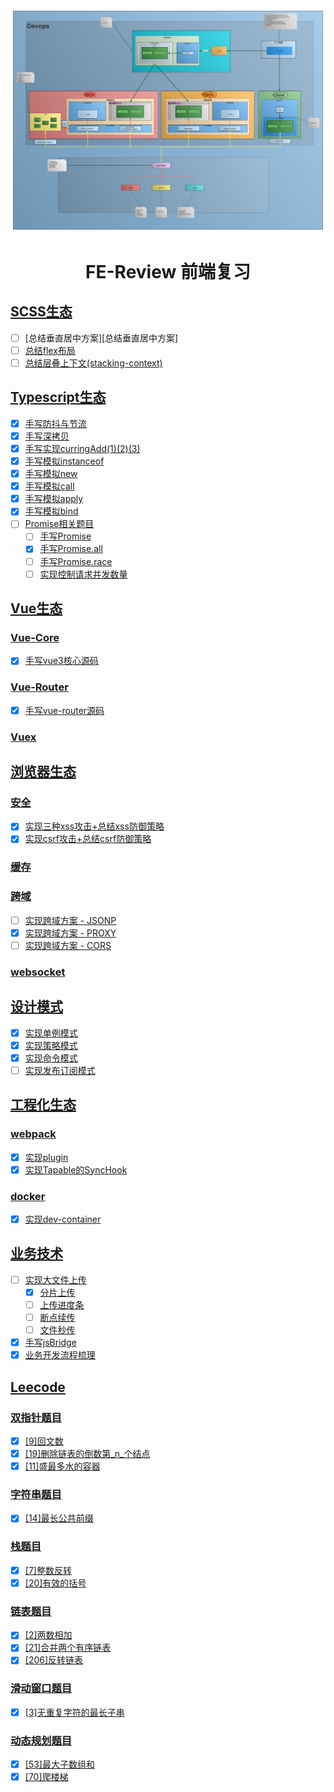 <div align="center">
<img  src="business/ekwing/pic/Web开发流程图.png"/>
<h1 align="center"> FE-Review 前端复习</h1>
</div>

## [SCSS生态](https://github.com/jaylenchan/fe-review/tree/main/scss)

- [ ] [总结垂直居中方案][总结垂直居中方案]
- [ ] [总结flex布局](https://github.com/jaylenchan/fe-review/tree/main/scss/flex)
- [ ] [总结层叠上下文(stacking-context)](https://github.com/jaylenchan/fe-review/tree/main/scss/stacking-context)

## [Typescript生态](https://github.com/jaylenchan/fe-review/tree/main/typescript)

- [x] [手写防抖与节流](https://github.com/jaylenchan/fe-review/tree/main/typescript/debounce-throttle)
- [x] [手写深拷贝](https://github.com/jaylenchan/fe-review/tree/main/typescript/deep-clone)
- [x] [手写实现curringAdd(1)(2)(3)](https://github.com/jaylenchan/fe-review/tree/main/typescript/curring)
- [x] [手写模拟instanceof](https://github.com/jaylenchan/fe-review/tree/main/typescript/mock-instanceof)
- [x] [手写模拟new](https://github.com/jaylenchan/fe-review/tree/main/typescript/mock-new)
- [x] [手写模拟call](https://github.com/jaylenchan/fe-review/tree/main/typescript/mock-call)
- [x] [手写模拟apply](https://github.com/jaylenchan/fe-review/tree/main/typescript/mock-apply)
- [x] [手写模拟bind](https://github.com/jaylenchan/fe-review/tree/main/typescript/mock-bind)
- [ ] [Promise相关题目]()
  - [ ] [手写Promise]()
  - [x] [手写Promise.all]()
  - [ ] [手写Promise.race]()
  - [ ] [实现控制请求并发数量]()

## [Vue生态](https://github.com/jaylenchan/fe-review/tree/main/vue)

### [Vue-Core]()

- [x] [手写vue3核心源码](https://github.com/jaylenchan/vue3)

### [Vue-Router](https://github.com/jaylenchan/fe-review/tree/main/vue/vue-router)

- [x] [手写vue-router源码](https://github.com/jaylenchan/fe-review/tree/main/vue/vue-router)

### [Vuex]()

## [浏览器生态](https://github.com/jaylenchan/fe-review/tree/main/network)

### [安全](https://github.com/jaylenchan/fe-review/tree/main/network/web-security)

- [x] [实现三种xss攻击+总结xss防御策略](https://github.com/jaylenchan/fe-review/tree/main/network/web-security/xss)
- [x] [实现csrf攻击+总结csrf防御策略](https://github.com/jaylenchan/fe-review/tree/main/network/web-security/xsrf)

### [缓存](https://github.com/jaylenchan/fe-review/tree/main/network/web-cache)

### [跨域](https://github.com/jaylenchan/fe-review/tree/main/network/web-cross-origin)

- [ ] [实现跨域方案 - JSONP](https://github.com/jaylenchan/fe-review/tree/main/network/web-cross-origin/jsonp)
- [x] [实现跨域方案 - PROXY](https://github.com/jaylenchan/fe-review/tree/main/browser/cross-origin/proxy)
- [ ] [实现跨域方案 - CORS](https://github.com/jaylenchan/fe-review/tree/main/network/web-cross-origin/cors)

### [websocket](https://github.com/jaylenchan/fe-review/tree/main/network/web-websocket)

## [设计模式](https://github.com/jaylenchan/fe-review/tree/main/design-pattern)

- [x] [实现单例模式](https://github.com/jaylenchan/fe-review/tree/main/design-pattern/singleton-pattern)
- [x] [实现策略模式](https://github.com/jaylenchan/fe-review/tree/main/design-pattern/strategy-pattern)
- [x] [实现命令模式](https://github.com/jaylenchan/fe-review/tree/main/design-pattern/command-pattern)
- [ ]  [实现发布订阅模式]()

## [工程化生态](https://github.com/jaylenchan/fe-review/tree/main/engineering)

### [webpack](https://github.com/jaylenchan/fe-review/tree/main/engineering/webpack)

- [x] [实现plugin](https://github.com/jaylenchan/fe-review/tree/main/engineering/webpack/plugin)
- [x] [实现Tapable的SyncHook](https://github.com/jaylenchan/fe-review/tree/main/engineering/webpack/tapable)

### [docker](https://github.com/jaylenchan/fe-review/tree/main/engineering/docker)

- [x] [实现dev-container](https://github.com/jaylenchan/fe-review/tree/main/engineering/docker/.devcontainer)

## [业务技术](https://github.com/jaylenchan/fe-review/tree/main/business)

- [ ] [实现大文件上传](https://github.com/jaylenchan/fe-review/tree/main/business/file-upload)
  - [x] [分片上传]()
  - [ ] [上传进度条]()
  - [ ] [断点续传]()
  - [ ] [文件秒传]()
- [x] [手写jsBridge](https://github.com/jaylenchan/fe-review/tree/main/business/hybrid)
- [x] [业务开发流程梳理](https://github.com/jaylenchan/fe-review/tree/main/business/ekwing)

## [Leecode](https://github.com/jaylenchan/fe-review/tree/main/leetcode)

### [双指针题目](https://github.com/jaylenchan/fe-review/tree/main/leetcode/two-pointers)

- [x] [[9]回文数](https://github.com/jaylenchan/fe-review/blob/main/leetcode/two-pointers/%5B9%5D%E5%9B%9E%E6%96%87%E6%95%B0/index.js)
- [x] [[19]删除链表的倒数第_n_个结点](https://github.com/jaylenchan/fe-review/tree/main/leetcode/two-pointers/%5B19%5D%E5%88%A0%E9%99%A4%E9%93%BE%E8%A1%A8%E7%9A%84%E5%80%92%E6%95%B0%E7%AC%AC_n_%E4%B8%AA%E7%BB%93%E7%82%B9/index.js)
- [x] [[11]盛最多水的容器](https://github.com/jaylenchan/fe-review/tree/main/leetcode/two-pointers/%5B11%5D%E7%9B%9B%E6%9C%80%E5%A4%9A%E6%B0%B4%E7%9A%84%E5%AE%B9%E5%99%A8/index.js)

### [字符串题目](https://github.com/jaylenchan/fe-review/tree/main/leetcode/string/%5B14%5D%E6%9C%80%E9%95%BF%E5%85%AC%E5%85%B1%E5%89%8D%E7%BC%80)

- [x] [[14]最长公共前缀](https://github.com/jaylenchan/fe-review/blob/main/leetcode/string/%5B14%5D%E6%9C%80%E9%95%BF%E5%85%AC%E5%85%B1%E5%89%8D%E7%BC%80/index.js)

### [栈题目](https://github.com/jaylenchan/fe-review/tree/main/leetcode/stack)

- [x] [[7]整数反转](https://github.com/jaylenchan/fe-review/blob/main/leetcode/stack/%5B7%5D%E6%95%B4%E6%95%B0%E5%8F%8D%E8%BD%AC/index.js)
- [x] [[20]有效的括号](https://github.com/jaylenchan/fe-review/blob/main/leetcode/stack/%5B20%5D%E6%9C%89%E6%95%88%E7%9A%84%E6%8B%AC%E5%8F%B7/index.js)

### [链表题目](https://github.com/jaylenchan/fe-review/tree/main/leetcode/linked-list)

- [x] [[2]两数相加](https://github.com/jaylenchan/fe-review/blob/main/leetcode/linked-list/%5B2%5D%E4%B8%A4%E6%95%B0%E7%9B%B8%E5%8A%A0/index.js)
- [x] [[21]合并两个有序链表](https://github.com/jaylenchan/fe-review/blob/main/leetcode/linked-list/%5B21%5D%E5%90%88%E5%B9%B6%E4%B8%A4%E4%B8%AA%E6%9C%89%E5%BA%8F%E9%93%BE%E8%A1%A8/index.js)
- [x] [[206]反转链表](https://github.com/jaylenchan/fe-review/blob/main/leetcode/linked-list/%5B206%5D%E5%8F%8D%E8%BD%AC%E9%93%BE%E8%A1%A8/index.js)

### [滑动窗口题目](https://github.com/jaylenchan/fe-review/tree/main/leetcode/sliding-window/%5B3%5D%E6%97%A0%E9%87%8D%E5%A4%8D%E5%AD%97%E7%AC%A6%E7%9A%84%E6%9C%80%E9%95%BF%E5%AD%90%E4%B8%B2)

- [x] [[3]无重复字符的最长子串](https://github.com/jaylenchan/fe-review/blob/main/leetcode/sliding-window/%5B3%5D%E6%97%A0%E9%87%8D%E5%A4%8D%E5%AD%97%E7%AC%A6%E7%9A%84%E6%9C%80%E9%95%BF%E5%AD%90%E4%B8%B2/index.js)

### [动态规划题目](https://github.com/jaylenchan/fe-review/tree/main/leetcode/dynamic-programming)

- [x] [[53]最大子数组和](https://github.com/jaylenchan/fe-review/blob/main/leetcode/dynamic-programming/%5B53%5D%E6%9C%80%E5%A4%A7%E5%AD%90%E6%95%B0%E7%BB%84%E5%92%8C/index.js)
- [x] [[70]爬楼梯](https://github.com/jaylenchan/fe-review/blob/main/leetcode/dynamic-programming/%5B70%5D%E7%88%AC%E6%A5%BC%E6%A2%AF/index.js)
